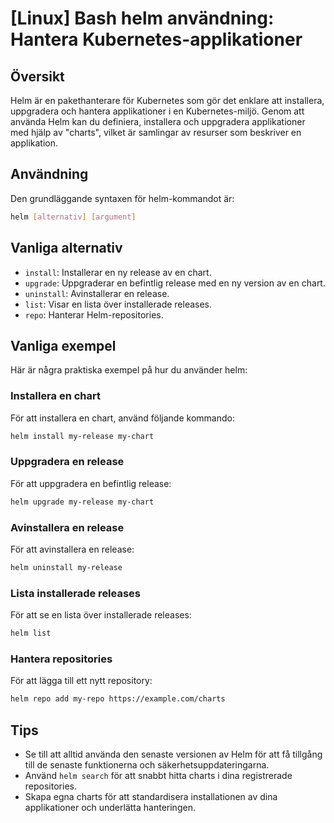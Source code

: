 # [Linux] Bash helm användning: Hantera Kubernetes-applikationer

## Översikt
Helm är en pakethanterare för Kubernetes som gör det enklare att installera, uppgradera och hantera applikationer i en Kubernetes-miljö. Genom att använda Helm kan du definiera, installera och uppgradera applikationer med hjälp av "charts", vilket är samlingar av resurser som beskriver en applikation.

## Användning
Den grundläggande syntaxen för helm-kommandot är:

```bash
helm [alternativ] [argument]
```

## Vanliga alternativ
- `install`: Installerar en ny release av en chart.
- `upgrade`: Uppgraderar en befintlig release med en ny version av en chart.
- `uninstall`: Avinstallerar en release.
- `list`: Visar en lista över installerade releases.
- `repo`: Hanterar Helm-repositories.

## Vanliga exempel
Här är några praktiska exempel på hur du använder helm:

### Installera en chart
För att installera en chart, använd följande kommando:

```bash
helm install my-release my-chart
```

### Uppgradera en release
För att uppgradera en befintlig release:

```bash
helm upgrade my-release my-chart
```

### Avinstallera en release
För att avinstallera en release:

```bash
helm uninstall my-release
```

### Lista installerade releases
För att se en lista över installerade releases:

```bash
helm list
```

### Hantera repositories
För att lägga till ett nytt repository:

```bash
helm repo add my-repo https://example.com/charts
```

## Tips
- Se till att alltid använda den senaste versionen av Helm för att få tillgång till de senaste funktionerna och säkerhetsuppdateringarna.
- Använd `helm search` för att snabbt hitta charts i dina registrerade repositories.
- Skapa egna charts för att standardisera installationen av dina applikationer och underlätta hanteringen.
